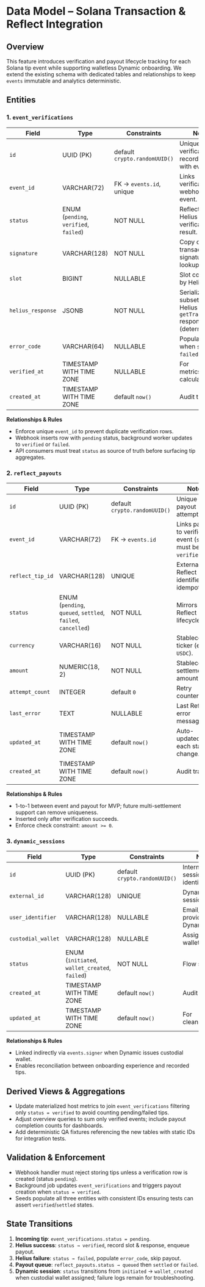 # Data Model – Solana Transaction & Reflect Integration

## Overview
This feature introduces verification and payout lifecycle tracking for each Solana tip event while supporting walletless Dynamic onboarding. We extend the existing schema with dedicated tables and relationships to keep `events` immutable and analytics deterministic.

## Entities

### 1. `event_verifications`
| Field | Type | Constraints | Notes |
|-------|------|-------------|-------|
| `id` | UUID (PK) | default `crypto.randomUUID()` | Unique verification record (1-to-1 with event). |
| `event_id` | VARCHAR(72) | FK → `events.id`, unique | Links verification to webhook event. |
| `status` | ENUM (`pending`, `verified`, `failed`) | NOT NULL | Reflects latest Helius verification result. |
| `signature` | VARCHAR(128) | NOT NULL | Copy of Solana transaction signature for lookup. |
| `slot` | BIGINT | NULLABLE | Slot confirmed by Helius. |
| `helius_response` | JSONB | NOT NULL | Serialized subset of Helius `getTransaction` response (deterministic). |
| `error_code` | VARCHAR(64) | NULLABLE | Populated when `status = failed`. |
| `verified_at` | TIMESTAMP WITH TIME ZONE | NULLABLE | For metrics/latency calculations. |
| `created_at` | TIMESTAMP WITH TIME ZONE | default `now()` | Audit trail. |

**Relationships & Rules**
- Enforce unique `event_id` to prevent duplicate verification rows.
- Webhook inserts row with `pending` status, background worker updates to `verified` or `failed`.
- API consumers must treat `status` as source of truth before surfacing tip aggregates.

### 2. `reflect_payouts`
| Field | Type | Constraints | Notes |
|-------|------|-------------|-------|
| `id` | UUID (PK) | default `crypto.randomUUID()` | Unique payout attempt. |
| `event_id` | VARCHAR(72) | FK → `events.id` | Links payout to verified event (`status` must be `verified`). |
| `reflect_tip_id` | VARCHAR(128) | UNIQUE | External Reflect identifier for idempotency. |
| `status` | ENUM (`pending`, `queued`, `settled`, `failed`, `cancelled`) | NOT NULL | Mirrors Reflect lifecycle. |
| `currency` | VARCHAR(16) | NOT NULL | Stablecoin ticker (e.g., `USDC`). |
| `amount` | NUMERIC(18, 2) | NOT NULL | Stablecoin settlement amount. |
| `attempt_count` | INTEGER | default `0` | Retry counter. |
| `last_error` | TEXT | NULLABLE | Last Reflect error message. |
| `updated_at` | TIMESTAMP WITH TIME ZONE | default `now()` | Auto-updated on each status change. |
| `created_at` | TIMESTAMP WITH TIME ZONE | default `now()` | Audit trail. |

**Relationships & Rules**
- 1-to-1 between event and payout for MVP; future multi-settlement support can remove uniqueness.
- Inserted only after verification succeeds.
- Enforce check constraint: `amount >= 0`.

### 3. `dynamic_sessions`
| Field | Type | Constraints | Notes |
|-------|------|-------------|-------|
| `id` | UUID (PK) | default `crypto.randomUUID()` | Internal session identifier. |
| `external_id` | VARCHAR(128) | UNIQUE | Dynamic SDK session ID. |
| `user_identifier` | VARCHAR(128) | NULLABLE | Email/alias provided by Dynamic. |
| `custodial_wallet` | VARCHAR(128) | NULLABLE | Assigned wallet address. |
| `status` | ENUM (`initiated`, `wallet_created`, `failed`) | NOT NULL | Flow state. |
| `created_at` | TIMESTAMP WITH TIME ZONE | default `now()` | Audit trail. |
| `updated_at` | TIMESTAMP WITH TIME ZONE | default `now()` | For cleanup/expiry. |

**Relationships & Rules**
- Linked indirectly via `events.signer` when Dynamic issues custodial wallet.
- Enables reconciliation between onboarding experience and recorded tips.

## Derived Views & Aggregations
- Update materialized host metrics to join `event_verifications` filtering only `status = verified` to avoid counting pending/failed tips.
- Adjust overview queries to sum only verified events; include payout completion counts for dashboards.
- Add deterministic QA fixtures referencing the new tables with static IDs for integration tests.

## Validation & Enforcement
- Webhook handler must reject storing tips unless a verification row is created (status `pending`).
- Background job updates `event_verifications` and triggers payout creation when `status = verified`.
- Seeds populate all three entities with consistent IDs ensuring tests can assert `verified`/`settled` states.

## State Transitions
1. **Incoming tip**: `event_verifications.status = pending`.
2. **Helius success**: `status → verified`, record slot & response, enqueue payout.
3. **Helius failure**: `status → failed`, populate `error_code`, skip payout.
4. **Payout queue**: `reflect_payouts.status → queued` then `settled` or `failed`.
5. **Dynamic session**: `status` transitions from `initiated` → `wallet_created` when custodial wallet assigned; failure logs remain for troubleshooting.
